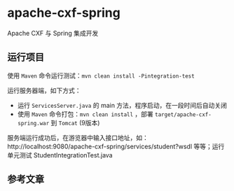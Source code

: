 # apache-cxf-spring

Apache CXF 与 Spring 集成开发

## 运行项目

使用 `Maven` 命令运行测试：`mvn clean install -Pintegration-test`

运行服务器端，如下方式：
* 运行 `ServicesServer.java` 的 main 方法，程序启动，在一段时间后自动关闭
* 使用 `Maven` 命令打包：`mvn clean install` ，部署 `target/apache-cxf-spring.war` 到 `Tomcat` (9版本)

服务端运行成功后，在游览器中输入接口地址，如：http://localhost:9080/apache-cxf-spring/services/student?wsdl 等等；运行单元测试 StudentIntegrationTest.java

## 参考文章


